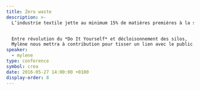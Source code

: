 ```yaml
---
title: Zero waste
description: >-
  L’industrie textile jette au minimum 15% de matières premières à la sortie des usines. La faute aux… courbes des patrons. Pourquoi ?


  Entre révolution du *Do It Yourself* et décloisonnement des silos,
  Mylène nous mettra à contribution pour tisser un lien avec le public.
speaker:
  - mylene
type: conference
symbol: crea
date: 2016-05-27 14:00:00 +0100
display-order: 8
---
```

